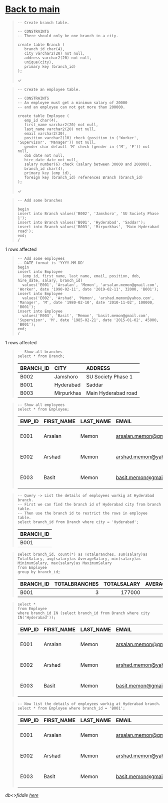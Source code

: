# [Back to main](https://github.com/glaghari/database-assignement-2019)
<!-- -->
>     -- Create branch table.
>     
>     -- CONSTRAINTS
>     -- There should only be one branch in a city.
>     
>     create table Branch (
>        branch_id char(4),
>        city varchar2(20) not null,
>        address varchar2(20) not null,
>        unique(city),
>        primary key (branch_id)
>     );
> 
> ✓

<!-- -->
>     -- Create an employee table.
>     
>     -- CONSTRAINTS
>     -- An employee must get a minimum salary of 20000
>     -- and an employee can not get more than 200000.
>     
>     create table Employee (
>        emp_id char(4),
>        first_name varchar2(20) not null,
>        last_name varchar2(20) not null,
>        email varchar2(30),
>        position varchar2(10) check (position in ('Worker', 'Supervisor', 'Manager')) not null,
>        gender char default 'M' check (gender in ('M', 'F')) not null,
>        dob date not null,
>        hire_date date not null,
>        salary number(6) check (salary between 30000 and 200000),
>        branch_id char(4),
>        primary key (emp_id),
>        foreign key (branch_id) references Branch (branch_id)
>     );
> 
> ✓

<!-- -->
>     -- Add some branches
>     
>     begin
>     insert into Branch values('B002', 'Jamshoro', 'SU Society Phase 1');
>     insert into Branch values('B001', 'Hyderabad', 'Saddar');
>     insert into Branch values('B003', 'Mirpurkhas', 'Main Hyderabad road');
>     end;
>     /
> 
1 rows affected

<!-- -->
>     -- Add some employees
>     -- DATE format is 'YYYY-MM-DD'
>     begin
>     insert into Employee
>       (emp_id, first_name, last_name, email, position, dob, hire_date, salary, branch_id)
>       values('E001', 'Arsalan', 'Memon', 'arsalan.memon@gmail.com', 'Worker', date '1990-02-11', date '2019-02-11', 32000, 'B001');
>     insert into Employee
>       values('E002', 'Arshad', 'Memon', 'arshad.memon@yahoo.com', 'Manager', 'M', date '1980-02-10', date '2010-11-02', 100000, 'B001');
>     insert into Employee
>       values('E003', 'Basit', 'Memon', 'basit.memon@gmail.com', 'Supervisor', 'M', date '1985-02-21', date '2015-01-02', 45000, 'B001');
>     end;
>     /
> 
1 rows affected

<!-- -->
>     -- Show all branches
>     select * from Branch;
> 
> | BRANCH_ID | CITY       | ADDRESS             |
> | :-------- | :--------- | :------------------ |
> | B002      | Jamshoro   | SU Society Phase 1  |
> | B001      | Hyderabad  | Saddar              |
> | B003      | Mirpurkhas | Main Hyderabad road |

<!-- -->
>     -- Show all employees
>     select * from Employee;
> 
> | EMP_ID | FIRST_NAME | LAST_NAME | EMAIL                   | POSITION   | GENDER | DOB       | HIRE_DATE | SALARY | BRANCH_ID |
> | :----- | :--------- | :-------- | :---------------------- | :--------- | :----- | :-------- | :-------- | -----: | :-------- |
> | E001   | Arsalan    | Memon     | arsalan.memon@gmail.com | Worker     | M      | 11-FEB-90 | 11-FEB-19 |  32000 | B001      |
> | E002   | Arshad     | Memon     | arshad.memon@yahoo.com  | Manager    | M      | 10-FEB-80 | 02-NOV-10 | 100000 | B001      |
> | E003   | Basit      | Memon     | basit.memon@gmail.com   | Supervisor | M      | 21-FEB-85 | 02-JAN-15 |  45000 | B001      |

<!-- -->
>     -- Query -> List the details of employees workig at Hyderabad branch.
>     -- First we can find the branch id of Hyderabad city from branch table.
>     -- Then use the branch id to restrict the rows in employee table.
>     select branch_id from Branch where city = 'Hyderabad';
> 
> | BRANCH_ID |
> | :-------- |
> | B001      |

<!-- -->
>     select branch_id, count(*) as TotalBranches, sum(salary)as TotalSalary, avg(salary)as AverageSalary, min(salary)as MinimumSalary, max(salary)as MaximumSalary
>     from Employee
>     group by branch_id;
> 
> | BRANCH_ID | TOTALBRANCHES | TOTALSALARY | AVERAGESALARY | MINIMUMSALARY | MAXIMUMSALARY |
> | :-------- | ------------: | ----------: | ------------: | ------------: | ------------: |
> | B001      |             3 |      177000 |         59000 |         32000 |        100000 |

<!-- -->
>     select *
>     from Employee
>     where branch_id IN (select branch_id from Branch where city IN('Hyderabad'));
> 
> | EMP_ID | FIRST_NAME | LAST_NAME | EMAIL                   | POSITION   | GENDER | DOB       | HIRE_DATE | SALARY | BRANCH_ID |
> | :----- | :--------- | :-------- | :---------------------- | :--------- | :----- | :-------- | :-------- | -----: | :-------- |
> | E001   | Arsalan    | Memon     | arsalan.memon@gmail.com | Worker     | M      | 11-FEB-90 | 11-FEB-19 |  32000 | B001      |
> | E002   | Arshad     | Memon     | arshad.memon@yahoo.com  | Manager    | M      | 10-FEB-80 | 02-NOV-10 | 100000 | B001      |
> | E003   | Basit      | Memon     | basit.memon@gmail.com   | Supervisor | M      | 21-FEB-85 | 02-JAN-15 |  45000 | B001      |

<!-- -->
>     -- Now list the details of employees workig at Hyderabad branch.
>     select * from Employee where branch_id = 'B001';
> 
> | EMP_ID | FIRST_NAME | LAST_NAME | EMAIL                   | POSITION   | GENDER | DOB       | HIRE_DATE | SALARY | BRANCH_ID |
> | :----- | :--------- | :-------- | :---------------------- | :--------- | :----- | :-------- | :-------- | -----: | :-------- |
> | E001   | Arsalan    | Memon     | arsalan.memon@gmail.com | Worker     | M      | 11-FEB-90 | 11-FEB-19 |  32000 | B001      |
> | E002   | Arshad     | Memon     | arshad.memon@yahoo.com  | Manager    | M      | 10-FEB-80 | 02-NOV-10 | 100000 | B001      |
> | E003   | Basit      | Memon     | basit.memon@gmail.com   | Supervisor | M      | 21-FEB-85 | 02-JAN-15 |  45000 | B001      |

*db<>fiddle [here](https://dbfiddle.uk/?rdbms=oracle_11.2&fiddle=284b50d4507a1ac104dedf9bfead3b7e)*

